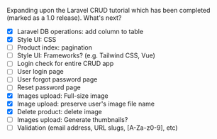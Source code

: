 Expanding upon the Laravel CRUD tutorial which has been completed (marked as a 1.0 release). What's next?

- [x] Laravel DB operations: add column to table
- [x] Style UI: CSS
- [ ] Product index: pagination
- [ ] Style UI: Frameworks? (e.g. Tailwind CSS, Vue)
- [ ] Login check for entire CRUD app
- [ ] User login page
- [ ] User forgot password page
- [ ] Reset password page
- [x] Images upload: Full-size image
- [x] Image upload: preserve user's image file name
- [x] Delete product: delete image
- [ ] Images upload: Generate thumbnails?
- [ ] Validation (email address, URL slugs, [A-Za-z0-9], etc)

